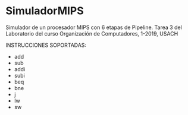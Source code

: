 # SimuladorMIPS
Simulador de un procesador MIPS con 6 etapas de Pipeline. Tarea 3 del Laboratorio del curso Organización de Computadores, 1-2019, USACH

INSTRUCCIONES SOPORTADAS: 
- add
- sub
- addi
- subi
- beq
- bne
- j
- lw
- sw
